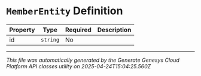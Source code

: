 # `MemberEntity` Definition

| Property | Type | Required | Description |
|----------|------|----------|-------------|
| id | `string` | No |  |

---

*This file was automatically generated by the Generate Genesys Cloud Platform API classes utility on 2025-04-24T15:04:25.560Z*